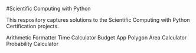 #Scientific Computing with Python

This respository captures solutions to the Scientific Computing with Python Certification projects.

Arithmetic Formatter
Time Calculator
Budget App
Polygon Area Calculator
Probability Calculator
